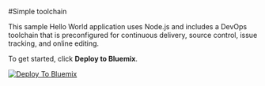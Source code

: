#Simple toolchain

This sample Hello World application uses Node.js and includes a DevOps toolchain that is preconfigured for continuous delivery, source control, issue tracking, and online editing.

To get started, click **Deploy to Bluemix**.

[![Deploy To Bluemix](https://bluemix.net/deploy/button.png)](https://daily-console.stage1.ng.bluemix.net/develop/setup/deploy/?repository=https%3A//github.com/devops-demo-user/simple-toolchain)

<!--
For more information about using the sample, including instructions to add tools to the toolchain and make code changes, see <a href="x">Simple toolchain tutorial</a>
-->
